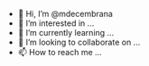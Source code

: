 - 👋 Hi, I’m @mdecembrana
- 👀 I’m interested in ...
- 🌱 I’m currently learning ...
- 💞️ I’m looking to collaborate on ...
- 📫 How to reach me ...

<!---
mdecembrana/mdecembrana is a ✨ special ✨ repository because its `README.md` (this file) appears on your GitHub profile.
You can click the Preview link to take a look at your changes.
--->
